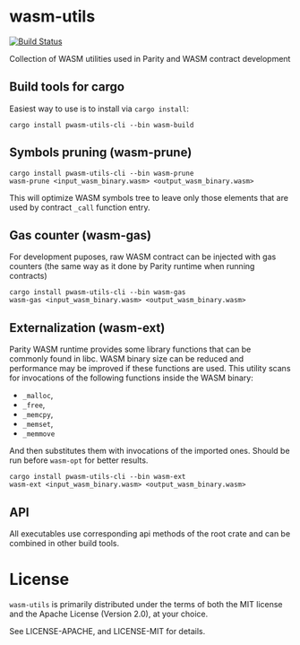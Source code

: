 # wasm-utils

[![Build Status](https://travis-ci.org/paritytech/wasm-utils.svg?branch=master)](https://travis-ci.org/paritytech/wasm-utils)

Collection of WASM utilities used in Parity and WASM contract development

## Build tools for cargo

Easiest way to use is to install via `cargo install`:

```
cargo install pwasm-utils-cli --bin wasm-build
```

## Symbols pruning (wasm-prune)

```
cargo install pwasm-utils-cli --bin wasm-prune
wasm-prune <input_wasm_binary.wasm> <output_wasm_binary.wasm>
```

This will optimize WASM symbols tree to leave only those elements that are used by contract `_call` function entry.

## Gas counter (wasm-gas)

For development puposes, raw WASM contract can be injected with gas counters (the same way as it done by Parity runtime when running contracts)

```
cargo install pwasm-utils-cli --bin wasm-gas
wasm-gas <input_wasm_binary.wasm> <output_wasm_binary.wasm>
```

## Externalization (wasm-ext)

Parity WASM runtime provides some library functions that can be commonly found in libc. WASM binary size can be reduced and performance may be improved if these functions are used. This utility scans for invocations of the following functions inside the WASM binary:
- `_malloc`,
- `_free`,
- `_memcpy`,
- `_memset`,
- `_memmove`

And then substitutes them with invocations of the imported ones. Should be run before `wasm-opt` for better results.

```
cargo install pwasm-utils-cli --bin wasm-ext
wasm-ext <input_wasm_binary.wasm> <output_wasm_binary.wasm>
```

## API

All executables use corresponding api methods of the root crate and can be combined in other build tools.

# License

`wasm-utils` is primarily distributed under the terms of both the MIT
license and the Apache License (Version 2.0), at your choice.

See LICENSE-APACHE, and LICENSE-MIT for details.
